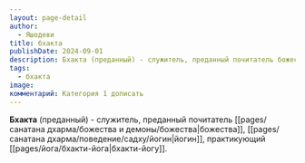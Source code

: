 ```yaml
---
layout: page-detail
author:
  - Яшодеви
title: бхакта
publishDate: 2024-09-01
description: Бхакта (преданный) - служитель, преданный почитатель божества, йогин, практикующий бхакти-йогу.
tags:
  - бхакта
image: 
комментарий: Категория 1 дописать
---
```

**Бхакта** (преданный) - служитель, преданный почитатель [[pages/санатана дхарма/божества и демоны/божества|божества]], [[pages/санатана дхарма/поведение/садху/йогин|йогин]], практикующий [[pages/йога/бхакти-йога|бхакти-йогу]].

